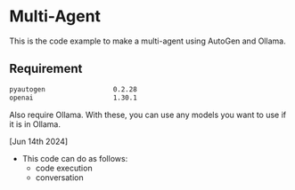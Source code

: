 # Multi-Agent

This is the code example to make a multi-agent using AutoGen and Ollama.

## Requirement

```sh
pyautogen                 0.2.28
openai                    1.30.1
```

Also require Ollama. With these, you can use any models you want to use if it is in Ollama.

[Jun 14th 2024]

- This code can do as follows:
  - code execution
  - conversation

